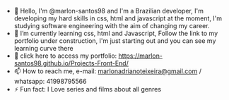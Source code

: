 - 👋 Hello, I'm @marlon-santos98 and I'm a Brazilian developer, I'm developing my hard skills in css, html and javascript at the moment, I'm studying software engineering with the aim of changing my career.
- 🌱 I’m currently learning css, html and Javascript, Follow the link to my portfolio under construction, I'm just starting out and you can see my learning curve there
- 💞️ click here to access my portfolio: https://marlon-santos98.github.io/Projects-Front-End/
- 📫 How to reach me, e-mail: marlonadrianoteixeira@gmail.com / whatsapp: 41998795566
- ⚡ Fun fact: I Love series and films about all genres

<!---
marlon-santos98/marlon-santos98 is a ✨ special ✨ repository because its `README.md` (this file) appears on your GitHub profile.
You can click the Preview link to take a look at your changes.
--->

